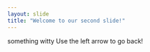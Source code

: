 ```yaml
---
layout: slide
title: "Welcome to our second slide!"
---
```

something witty 
Use the left arrow to go back!
